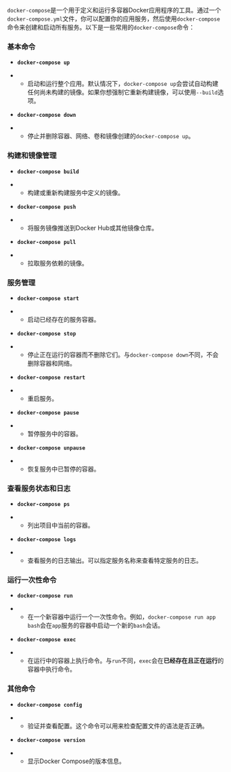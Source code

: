 `docker-compose`是一个用于定义和运行多容器Docker应用程序的工具。通过一个`docker-compose.yml`文件，你可以配置你的应用服务，然后使用`docker-compose`命令来创建和启动所有服务。以下是一些常用的`docker-compose`命令：

### 基本命令

- **`docker-compose up`**

- - 启动和运行整个应用。默认情况下，`docker-compose up`会尝试自动构建任何尚未构建的镜像。如果你想强制它重新构建镜像，可以使用`--build`选项。



- **`docker-compose down`**

- - 停止并删除容器、网络、卷和镜像创建的`docker-compose up`。



### 构建和镜像管理

- **`docker-compose build`**

- - 构建或重新构建服务中定义的镜像。



- **`docker-compose push`**

- - 将服务镜像推送到Docker Hub或其他镜像仓库。



- **`docker-compose pull`**

- - 拉取服务依赖的镜像。



### 服务管理

- **`docker-compose start`**

- - 启动已经存在的服务容器。



- **`docker-compose stop`**

- - 停止正在运行的容器而不删除它们。与`docker-compose down`不同，不会删除容器和网络。



- **`docker-compose restart`**

- - 重启服务。



- **`docker-compose pause`**

- - 暂停服务中的容器。



- **`docker-compose unpause`**

- - 恢复服务中已暂停的容器。



### 查看服务状态和日志

- **`docker-compose ps`**

- - 列出项目中当前的容器。



- **`docker-compose logs`**

- - 查看服务的日志输出。可以指定服务名称来查看特定服务的日志。



### 运行一次性命令

- **`docker-compose run`**

- - 在一个新容器中运行一个一次性命令。例如，`docker-compose run app bash`会在`app`服务的容器中启动一个新的`bash`会话。



- **`docker-compose exec`**

- - 在运行中的容器上执行命令。与`run`不同，`exec`会在**已经存在且正在运行**的容器中执行命令。



### 其他命令

- **`docker-compose config`**

- - 验证并查看配置。这个命令可以用来检查配置文件的语法是否正确。



- **`docker-compose version`**

- - 显示Docker Compose的版本信息。